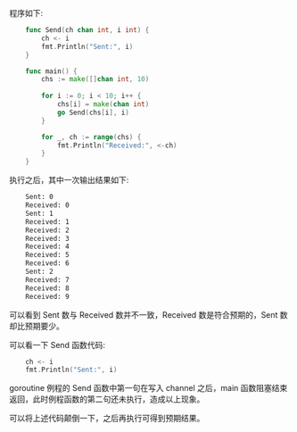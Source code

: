 
程序如下:
```go
	func Send(ch chan int, i int) {
		ch <- i
		fmt.Println("Sent:", i)
	}

	func main() {
		chs := make([]chan int, 10)
		
		for i := 0; i < 10; i++ {
			chs[i] = make(chan int)
			go Send(chs[i], i)
		}

		for _, ch := range(chs) {
			fmt.Println("Received:", <-ch)
		}
	}
```

执行之后，其中一次输出结果如下:
```sh
	Sent: 0
	Received: 0
	Sent: 1
	Received: 1
	Received: 2
	Received: 3
	Received: 4
	Received: 5
	Received: 6
	Sent: 2
	Received: 7
	Received: 8
	Received: 9
```

可以看到 Sent 数与 Received 数并不一致，Received 数是符合预期的，Sent 数却比预期要少。

可以看一下 Send 函数代码:
```go
	ch <- i
	fmt.Println("Sent:", i)
```
goroutine 例程的 Send 函数中第一句在写入 channel 之后，main 函数阻塞结束返回，此时例程函数的第二句还未执行，造成以上现象。

可以将上述代码颠倒一下，之后再执行可得到预期结果。
